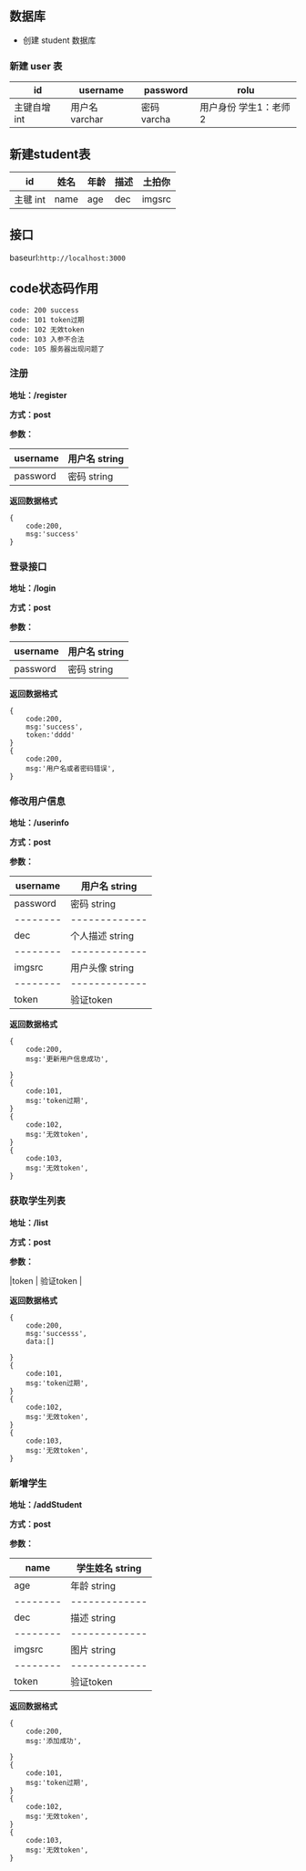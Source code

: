 ## 数据库
- 创建 student 数据库

### 新建 user 表 

| id           | username       | password    | rolu                  |
| ------------ | -------------- | ----------- | --------------------- |
| 主键自增 int | 用户名 varchar | 密码 varcha | 用户身份 学生1：老师2 |


## 新建student表

| id       | 姓名 | 年龄 | 描述 | 土拍你 |
| -------- | ---- | ---- | ---- | ------ |
| 主毽 int | name | age  | dec  | imgsrc |

## 接口

baseurl:`http://localhost:3000`

## code状态码作用

~~~
code: 200 success 
code: 101 token过期
code: 102 无效token
code: 103 入参不合法
code: 105 服务器出现问题了

~~~



### 注册

**地址：/register**

**方式：post**

**参数：**

| username | 用户名 string |
| -------- | ------------- |
| password | 密码 string   |



**返回数据格式**

~~~
{
    code:200,
    msg:'success'
}
~~~

### 登录接口
**地址：/login**

**方式：post**

**参数：**

| username | 用户名 string |
| -------- | ------------- |
| password | 密码 string   |



**返回数据格式**

~~~
{
    code:200,
    msg:'success',
    token:'dddd'
}
{
    code:200,
    msg:'用户名或者密码错误',
}
~~~


### 修改用户信息
**地址：/userinfo**

**方式：post**

**参数：**

| username | 用户名 string |
| -------- | ------------- |
| password | 密码 string   |
| -------- | ------------- |
| dec      | 个人描述 string |
| -------- | ------------- |
| imgsrc | 用户头像 string   |
| -------- | ------------- |
|token     | 验证token     |



**返回数据格式**

~~~
{
    code:200,
    msg:'更新用户信息成功',
    
}
{
    code:101,
    msg:'token过期',
}
{
    code:102,
    msg:'无效token',
}
{
    code:103,
    msg:'无效token',
}
~~~

### 获取学生列表

**地址：/list**

**方式：post**

**参数：**


|token     | 验证token     |


**返回数据格式**

~~~
{
    code:200,
    msg:'successs',
    data:[]
    
}
{
    code:101,
    msg:'token过期',
}
{
    code:102,
    msg:'无效token',
}
{
    code:103,
    msg:'无效token',
}
~~~

### 新增学生

**地址：/addStudent**

**方式：post**

**参数：**

| name | 学生姓名 string |
| -------- | ------------- |
| age | 年龄 string   |
| -------- | ------------- |
| dec      | 描述 string |
| -------- | ------------- |
| imgsrc | 图片 string   |
| -------- | ------------- |
|token     | 验证token     |



**返回数据格式**

~~~
{
    code:200,
    msg:'添加成功',
    
}
{
    code:101,
    msg:'token过期',
}
{
    code:102,
    msg:'无效token',
}
{
    code:103,
    msg:'无效token',
}
~~~
